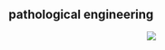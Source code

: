 ## pathological engineering

<p align="center">
<img src="/noisemusic.png" onload="this.width/=4;this.onload=null;" />
</p>
